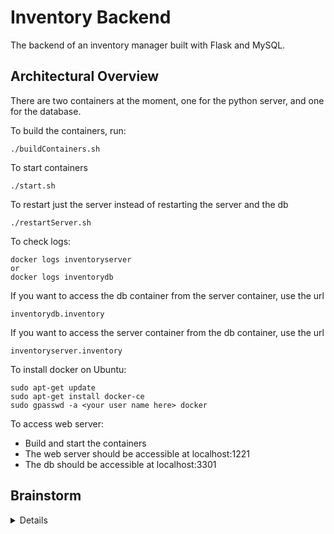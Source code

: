# Inventory Backend

The backend of an inventory manager built with Flask and MySQL.

## Architectural Overview

There are two containers at the moment, one for the python server, and one for the database.

To build the containers, run:

    ./buildContainers.sh

To start containers

    ./start.sh

To restart just the server instead of restarting the server and the db

    ./restartServer.sh

To check logs:

    docker logs inventoryserver
    or
    docker logs inventorydb

If you want to access the db container from the server container, use the url

    inventorydb.inventory

If you want to access the server container from the db container, use the url

    inventoryserver.inventory

To install docker on Ubuntu:

    sudo apt-get update
    sudo apt-get install docker-ce
    sudo gpasswd -a <your user name here> docker

To access web server:

- Build and start the containers
- The web server should be accessible at localhost:1221
- The db should be accessible at localhost:3301

## Brainstorm

<details>

As a user, after I login I want to see:

- dashboard of items
  - items sold,
  - items not sold yet (in inventory)
- link to "my items page" (paginated), sort by price
- "Add new items" button, opens modal(?) or page
  - also attach pictures


</details>
